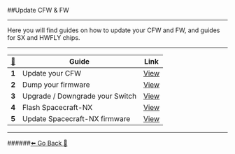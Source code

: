 ##Update CFW & FW
***
Here you will find guides on how to update your CFW and FW, and guides for SX and HWFLY chips.
***
[🦝](https://www.youtube.com/watch?v=zrD945Kbou8)|Guide | Link
:--: | -- | :--:
**1**| Update your CFW |[View](https://rentry.org/UpdateCFW)
**2** | Dump your firmware | [View](https://rentry.org/DumpFirmware)
**3**|Upgrade / Downgrade your Switch | [View](https://rentry.org/UpgradeDowngrade)
**4**|Flash Spacecraft-NX | [View](https://rentry.org/Spacecraft-NX)
**5**| Update Spacecraft-NX firmware | [View](https://rentry.org/Spacecraft-NXUpdate)

***
######[⬅️ Go Back 🦝](https://rentry.org/SwitchHackingIsEasy)
